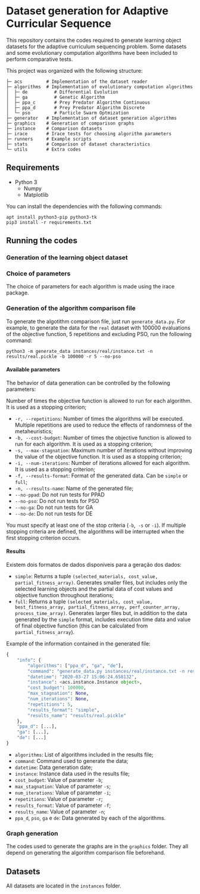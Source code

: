 Dataset generation for Adaptive Curricular Sequence
===================================================

This repository contains the codes required to generate learning object datasets for the adaptive curriculum sequencing problem. Some datasets and some evolutionary computation algorithms have been included to perform comparative tests.

This project was organized with the following structure:

```
├─ acs         # Implementation of the dataset reader
├─ algorithms  # Implementation of evolutionary computation algorithms
│  ├─ de          # Differential Evolution
│  ├─ ga          # Genetic Algorithm
│  ├─ ppa_c       # Prey Predator Algorithm Continuous
│  ├─ ppa_d       # Prey Predator Algorithm Discrete
│  └─ pso         # Particle Swarm Optmization
├─ generator   # Implementation of dataset generation algorithms
├─ graphics    # Generation of comparison graphs
├─ instance    # Comparison datasets
├─ irace       # Irace tests for choosing algorithm parameters
├─ runners     # Example scripts
├─ stats       # Comparison of dataset characteristics
└─ utils       # Extra codes
```

Requirements
------------

- Python 3
    - Numpy
    - Matplotlib

You can install the dependencies with the following commands:

```
apt install python3-pip python3-tk
pip3 install -r requirements.txt
```

Running the codes
-----------------

### Generation of the learning object dataset

### Choice of parameters

The choice of parameters for each algorithm is made using the irace package.

### Generation of the algorithm comparison file

To generate the algotithm comparison file, just run `generate_data.py`. For example, to generate the data for the `real` dataset with 100000 evaluations of the objective function, 5 repetitions and excluding PSO, run the following command:

```
python3 -m generate_data instances/real/instance.txt -n results/real.pickle -b 100000 -r 5 --no-pso
```

#### Available parameters

The behavior of data generation can be controlled by the following parameters:


Number of times the objective function is allowed to run for each algorithm. It is used as a stopping criterion;

- `-r, --repetitions`: Number of times the algorithms will be executed. Multiple repetitions are used to reduce the effects of randomness of the metaheuristics;
- `-b, --cost-budget`: Number of times the objective function is allowed to run for each algorithm. It is used as a stopping criterion;
- `-s, --max-stagnation`: Maximum number of iterations without improving the value of the objective function. It is used as a stopping criterion;
- `-i, --num-iterations`: Number of iterations allowed for each algorithm. It is used as a stopping criterion;
- `-f, --results-format`: Format of the generated data. Can be `simple` or `full`;
- `-n, --results-name`: Name of the generated file;
- `--no-ppad`: Do not run tests for PPAD
- `--no-pso`: Do not run tests for PSO
- `--no-ga`: Do not run tests for GA
- `--no-de`: Do not run tests for DE

You must specify at least one of the stop criteria (`-b`,` -s` or `-i`). If multiple stopping criteria are defined, the algorithms will be interrupted when the first stopping criterion occurs.

#### Results

Existem dois formatos de dados disponíveis para a geração dos dados:

- `simple`: Returns a tuple `(selected_materials, cost_value, partial_fitness_array)`. Generates smaller files, but includes only the selected learning objects and the partial data of cost values and objective function throughout iterations;
- `full`: Returns a tuple `(selected_materials, cost_value, best_fitness_array, partial_fitness_array, perf_counter_array, process_time_array)`. Generates larger files but, in addition to the data generated by the `simple` format, includes execution time data and value of final objective function (this can be calculated from `partial_fitness_array`).

Example of the information contained in the generated file:

```python
{
    "info": {
        "algorithms": ["ppa_d", "ga", "de"],
        "command": "generate_data.py instances/real/instance.txt -n results/real.pickle -b 10 --no-pso",
        "datetime": "2020-03-27 15:06:24.658132",
        "instance": <acs.instance.Instance object>,
        "cost_budget": 100000,
        "max_stagnation": None,
        "num_iterations": None,
        "repetitions": 5,
        "results_format": "simple",
        "results_name": "results/real.pickle"
    },
    "ppa_d": [...],
    "ga": [...],
    "de": [...]
}
```

- `algorithms`: List of algorithms included in the results file;
- `command`: Command used to generate the data;
- `datetime`: Data generation date;
- `instance`: Instance data used in the results file;
- `cost_budget`: Value of parameter `-b`;
- `max_stagnation`: Value of parameter `-s`;
- `num_iterations`: Value of parameter `-i`;
- `repetitions`: Value of parameter `-r`;
- `results_format`: Value of parameter `-f`;
- `results_name`: Value of parameter `-n`;
- `ppa_d`, `pso`, `ga` e `de`: Data generated by each of the algorithms.


### Graph generation

The codes used to generate the graphs are in the `graphics` folder. They all depend on generating the algorithm comparison file beforehand.

Datasets
--------

All datasets are located in the `instances` folder.
